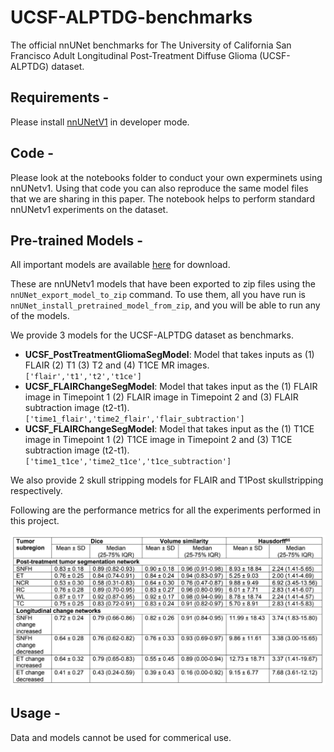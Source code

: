# UCSF-ALPTDG-benchmarks
The official nnUNet benchmarks for The University of California San Francisco Adult Longitudinal Post-Treatment Diffuse Glioma (UCSF-ALPTDG) dataset.


## Requirements - 

Please install [nnUNetV1](https://github.com/MIC-DKFZ/nnUNet/tree/nnunetv1) in developer mode.

## Code - 

Please look at the notebooks folder to conduct your own experminets using nnUNetv1. Using that code you can also reproduce the same model files that we are sharing in this paper. The notebook helps to perform standard nnUNetv1 experiments on the dataset.

## Pre-trained Models -

All important models are available [here](https://drive.google.com/file/d/1oAjm4FPG8gSkjRl1cRD8zDtPhd0_x8JT/) for download. 

These are nnUNetv1 models that have been exported to zip files using the `nnUNet_export_model_to_zip` command. To use them, all you have run is `nnUNet_install_pretrained_model_from_zip`, and you will be able to run any of the models. 

We provide 3 models for the UCSF-ALPTDG dataset as benchmarks.
- **UCSF_PostTreatmentGliomaSegModel**: Model that takes inputs as (1) FLAIR (2) T1 (3) T2 and (4) T1CE MR images. `['flair','t1','t2','t1ce']`
- **UCSF_FLAIRChangeSegModel**: Model that takes input as the (1) FLAIR image in Timepoint 1 (2) FLAIR image in Timepoint 2 and (3) FLAIR subtraction image (t2-t1). `['time1_flair','time2_flair','flair_subtraction']`
- **UCSF_FLAIRChangeSegModel**: Model that takes input as the (1) T1CE image in Timepoint 1 (2) T1CE image in Timepoint 2 and (3) T1CE subtraction image (t2-t1). `['time1_t1ce','time2_t1ce','t1ce_subtraction']`

We also provide 2 skull stripping models for FLAIR and T1Post skullstripping respectively. 

Following are the performance metrics for all the experiments performed in this project. 

![Performance Metrics for nnUNet Segmentation Models](extras/benchmarks_performance.png)

## Usage - 

Data and models cannot be used for commerical use. 
